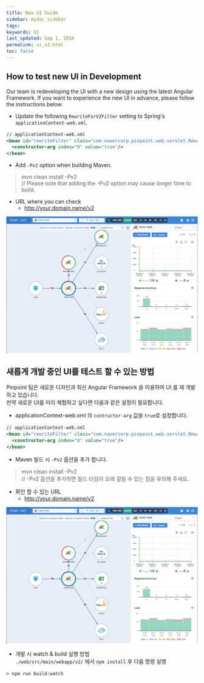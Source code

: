 ```yaml
---
title: New UI Guide
sidebar: mydoc_sidebar
tags:
keywords: UI
last_updated: Sep 1, 2018
permalink: ui_v2.html
toc: false
---
```


## How to test new UI in Development

Our team is redeveloping the UI with a new design using the latest Angular Framework.
If you want to experience the new UI in advance, 
please follow the instructions below.

* Update the following `RewriteForV2Filter` setting to Spring's `applicationContext-web.xml`.

```` xml
// applicationContext-web.xml
<bean id="rewriteFilter" class="com.navercorp.pinpoint.web.servlet.RewriteForV2Filter">
  <constructor-arg index="0" value="true"/>
</bean>

````

* Add `-Pv2` option when building Maven.
> mvn clean install -Pv2  
  // Please note that adding the -Pv2 option may cause longer time to build.

* URL where you can check
  * http://your.domain.name/v2

![UI Example](images/ui.png)

## 새롭게 개발 중인 UI를 테스트 할 수 있는 방법    

Pinpoint 팀은 새로운 디자인과 최신 Angular Framework 을 이용하여 UI 를 재 개발하고 있습니다.    
만약 새로운 UI를 미리 체험하고 싶다면 다음과 같은 설정이 필요합니다. 

* applicationContext-web.xml 의 `contructor-arg` 값을 `true`로 설정합니다.

```` xml
// applicationContext-web.xml
<bean id="rewriteFilter" class="com.navercorp.pinpoint.web.servlet.RewriteForV2Filter">
  <constructor-arg index="0" value="true"/>
</bean>
````
* Maven 빌드 시 `-Pv2` 옵션을 추가 합니다.  
> mvn clean install -Pv2  
  // -Pv2 옵션을 추가하면 빌드 타임이 오래 걸릴 수 있는 점을 유의해 주세요.

* 확인 할 수 있는 URL
  * http://your.domain.name/v2

![UI Example](images/ui.png)

* 개발 시 watch & build 실행 방법   
`./web/src/main/webapp/v2/` 에서 `npm install` 후  다음 명령 실행
 
```` 
> npm run build:watch
````
